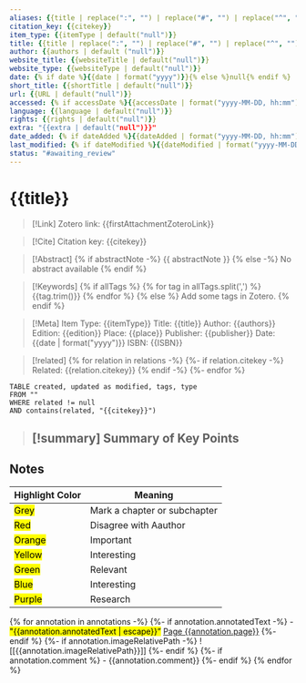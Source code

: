 ```yaml
---
aliases: {{title | replace(":", "") | replace("#", "") | replace("^", "") | replace("|", "") | replace("\[", "") | replace("\]", "") | replace("\\", "") | replace("/", "")}}
citation_key: {{citekey}}
item_type: {{itemType | default("null")}}
title: {{title | replace(":", "") | replace("#", "") | replace("^", "") | replace("|", "") | replace("\[", "") | replace("\]", "") | replace("\\", "") | replace("/", "")}}
author: {{authors | default ("null")}}
website_title: {{websiteTitle | default("null")}}
website_type: {{websiteType | default("null")}}
date: {% if date %}{{date | format("yyyy")}}{% else %}null{% endif %}
short_title: {{shortTitle | default("null")}}
url: {{URL | default("null")}}
accessed: {% if accessDate %}{{accessDate | format("yyyy-MM-DD, hh:mm")}}{% else %}null{% endif %}
language: {{language | default("null")}}
rights: {{rights | default("null")}}
extra: "{{extra | default("null")}}"
date_added: {% if dateAdded %}{{dateAdded | format("yyyy-MM-DD, hh:mm")}}{% else %}null{% endif %}
last_modified: {% if dateModified %}{{dateModified | format("yyyy-MM-DD, hh:mm")}}{% else %}null{% endif %}
status: "#awaiting_review"
---
```


# {{title}}

> [!Link]
> Zotero link: {{firstAttachmentZoteroLink}}

> [!Cite]
> Citation key: {{citekey}}

> [!Abstract]
> {% if abstractNote -%}
> {{ abstractNote }}
> {% else -%}
> No abstract available
> {% endif %}

> [!Keywords]
> {% if allTags %}
> {% for tag in allTags.split(',') %}
>  {{tag.trim()}}
> {% endfor %}
> {% else %}
> Add some tags in Zotero.
> {% endif %}

> [!Meta]
> Item Type: {{itemType}}
> Title: {{title}}
> Author: {{authors}}
> Edition: {{edition}}
> Place: {{place}}
> Publisher: {{publisher}}
> Date: {{date | format("yyyy")}}
> ISBN: {{ISBN}}

> [!related]
{% for relation in relations -%}
{%- if relation.citekey -%}
> Related: {{relation.citekey}}
{% endif -%}
{%- endfor %}

```dataview
TABLE created, updated as modified, tags, type
FROM ""
WHERE related != null
AND contains(related, "{{citekey}}")
```

> [!summary] Summary of Key Points
> -

## Notes

| Highlight Color</mark>                  | Meaning                      |
| --------------------------------------- | ---------------------------- |
| <mark class="hltr-grey">Grey</mark>     | Mark a chapter or subchapter |
| <mark class="hltr-red">Red</mark>       | Disagree with Aauthor        |
| <mark class="hltr-orange">Orange</mark> | Important                    |
| <mark class="hltr-yellow">Yellow</mark> | Interesting                  |
| <mark class="hltr-green">Green</mark>   | Relevant                     |
| <mark class="hltr-blue">Blue</mark>     | Interesting                  |
| <mark class="hltr-purple">Purple</mark> | Research                     |

{% for annotation in annotations -%}
    {%- if annotation.annotatedText -%} 
		- <mark class="hltr-{{annotation.colorCategory | lower}}">"{{annotation.annotatedText | escape}}”</mark> [Page {{annotation.page}}](zotero://open-pdf/library/items/{{annotation.attachment.itemKey}}?page={{annotation.page}}&annotation={{annotation.id}})
    {%- endif %} 
    {%- if annotation.imageRelativePath -%}
    ![[{{annotation.imageRelativePath}}]] {%- endif %} 
{%- if annotation.comment %} 
	- {{annotation.comment}} 
{%- endif %} 
{% endfor %}